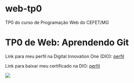 # web-tp0
TP0 do curso de Programação Web do CEFET/MG

<h1>TP0 de Web: Aprendendo Git</h1>

Link para meu perfil na Digital Innovation One (DIO):
<a href="https://web.digitalinnovation.one/users/fabiana_kamo?tab=achievements">
  perfil
</a>

Link para baixar meu certificado na DIO:
<a href="https://certificates.digitalinnovation.one/7E2E198D">
  perfil
</a>

<img src="https://fegemo.github.io/cefet-web/images/medalha-curso-git-na-dio.png">
